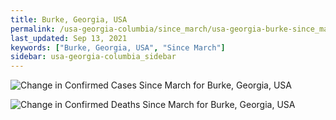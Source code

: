 ```yaml
---
title: Burke, Georgia, USA
permalink: /usa-georgia-columbia/since_march/usa-georgia-burke-since_march.html
last_updated: Sep 13, 2021
keywords: ["Burke, Georgia, USA", "Since March"]
sidebar: usa-georgia-columbia_sidebar
---
```


![Change in Confirmed Cases Since March for Burke, Georgia, USA](/covid_tracker/images/graphs/usa-georgia-burke-delta_confirmed-since_march_graph.png)

![Change in Confirmed Deaths Since March for Burke, Georgia, USA](/covid_tracker/images/graphs/usa-georgia-burke-delta_deaths-since_march_graph.png)
